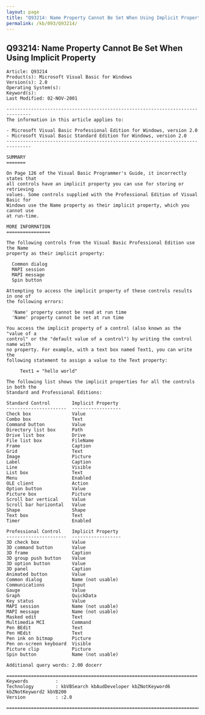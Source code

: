 ```yaml
---
layout: page
title: "Q93214: Name Property Cannot Be Set When Using Implicit Property"
permalink: /kb/093/Q93214/
---
```


## Q93214: Name Property Cannot Be Set When Using Implicit Property

	Article: Q93214
	Product(s): Microsoft Visual Basic for Windows
	Version(s): 2.0
	Operating System(s): 
	Keyword(s): 
	Last Modified: 02-NOV-2001
	
	-------------------------------------------------------------------------------
	The information in this article applies to:
	
	- Microsoft Visual Basic Professional Edition for Windows, version 2.0 
	- Microsoft Visual Basic Standard Edition for Windows, version 2.0 
	-------------------------------------------------------------------------------
	
	SUMMARY
	=======
	
	On Page 126 of the Visual Basic Programmer's Guide, it incorrectly states that
	all controls have an implicit property you can use for storing or retrieving
	values. Some controls supplied with the Professional Edition of Visual Basic for
	Windows use the Name property as their implicit property, which you cannot use
	at run-time.
	
	MORE INFORMATION
	================
	
	The following controls from the Visual Basic Professional Edition use the Name
	property as their implicit property:
	
	  Common dialog
	  MAPI session
	  MAPI message
	  Spin button
	
	Attempting to access the implicit property of these controls results in one of
	the following errors:
	
	  'Name' property cannot be read at run time
	  'Name' property cannot be set at run time
	
	You access the implicit property of a control (also known as the "value of a
	control" or the "default value of a control") by writing the control name with
	no property. For example, with a text box named Text1, you can write the
	following statement to assign a value to the Text property:
	
	     Text1 = "hello world"
	
	The following list shows the implicit properties for all the controls in both the
	Standard and Professional Editions:
	
	Standard Control        Implicit Property
	----------------------  ------------------
	Check box               Value
	Combo box               Text
	Command button          Value
	Directory list box      Path
	Drive list box          Drive
	File list box           FileName
	Frame                   Caption
	Grid                    Text
	Image                   Picture
	Label                   Caption
	Line                    Visible
	List box                Text
	Menu                    Enabled
	OLE client              Action
	Option button           Value
	Picture box             Picture
	Scroll bar vertical     Value
	Scroll bar horizontal   Value
	Shape                   Shape
	Text box                Text
	Timer                   Enabled
	
	Professional Control    Implicit Property
	----------------------  ------------------
	3D check box            Value
	3D command button       Value
	3D frame                Caption
	3D group push button    Value
	3D option button        Value
	3D panel                Caption
	Animated button         Value
	Common dialog           Name (not usable)
	Communications          Input
	Gauge                   Value
	Graph                   QuickData
	Key status              Value
	MAPI session            Name (not usable)
	MAPI message            Name (not usable)
	Masked edit             Text
	Multimedia MCI          Command
	Pen BEdit               Text
	Pen HEdit               Text
	Pen ink on bitmap       Picture
	Pen on-screen keyboard  Visible
	Picture clip            Picture
	Spin button             Name (not usable)
	
	Additional query words: 2.00 docerr
	
	======================================================================
	Keywords          :  
	Technology        : kbVBSearch kbAudDeveloper kbZNotKeyword6 kbZNotKeyword2 kbVB200
	Version           : :2.0
	
	=============================================================================
	
